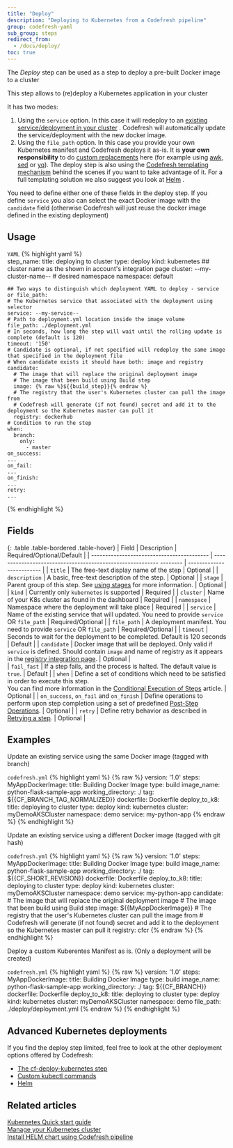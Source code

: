 ```yaml
---
title: "Deploy"
description: "Deploying to Kubernetes from a Codefresh pipeline"
group: codefresh-yaml
sub_group: steps
redirect_from:
  - /docs/deploy/
toc: true
---
```

The *Deploy* step can be used as a step to deploy a pre-built Docker image to a cluster

This step allows to (re)deploy a Kubernetes application in your cluster

It has two modes:

1. Using the `service` option. In this case it will redeploy to an [existing service/deployment in your cluster]({{site.baseurl}}/docs/getting-started/deployment-to-kubernetes-quick-start-guide/) . Codefresh will
automatically update the service/deployment with the new docker image.
1. Using the `file_path` option. In this case you provide your own Kubernetes manifest and Codefresh deploys it as-is. It is **your
own responsibility** to do [custom replacements]({{site.baseurl}}/docs/deploy-to-kubernetes/kubernetes-templating/) here (for example using [awk](https://en.wikipedia.org/wiki/AWK), [sed](https://www.gnu.org/software/sed/manual/sed.html) or [yq](http://mikefarah.github.io/yq/)). The deploy step is also using the [Codefresh templating mechanism]({{site.baseurl}}/docs/deploy-to-kubernetes/kubernetes-templating/#using-the-codefresh-deploy-image) behind the scenes if you want to take advantage of it. For a full templating solution we also
suggest you look at [Helm]({{site.baseurl}}/docs/quick-start/ci-quickstart/deploy-with-helm/) .

You need to define either one of these fields in the deploy step. If you define `service` you also can select the exact Docker image
with the `candidate` field (otherwise Codefresh will just reuse the docker image defined in the existing deployment)

## Usage

  `YAML`
{% highlight yaml %}    
  step_name:
    title: deploying to cluster
    type: deploy
    kind: kubernetes 
    ## cluster name as the shown in account's integration page
    cluster:  --my-cluster-name--
    # desired namespace
    namespace: default
    
    ## Two ways to distinguish which deployment YAML to deploy - service or file_path:    
    # The Kubernetes service that associated with the deployment using selector
    service: --my-service--
    # Path to deployment.yml location inside the image volume
    file_path: ./deployment.yml
    # In seconds, how long the step will wait until the rolling update is complete (default is 120)
    timeout: '150'
    # Candidate is optional, if not specified will redeploy the same image that specified in the deployment file
    # When candidate exists it should have both: image and registry
    candidate:
      # The image that will replace the original deployment image 
      # The image that been build using Build step
      image: {% raw %}${{build_step}}{% endraw %}
      # The registry that the user's Kubernetes cluster can pull the image from
      # Codefresh will generate (if not found) secret and add it to the deployment so the Kubernetes master can pull it
      registry: dockerhub
    # Condition to run the step
    when:
      branch:
        only:
          - master
    on_success:
    ...
    on_fail:
    ...
    on_finish:
    ...
    retry:
    ...        
{% endhighlight %}

## Fields

{: .table .table-bordered .table-hover}
| Field                                      | Description                                                                                                                                                                                                                        | Required/Optional/Default |
| ------------------------------------------ | ----------------------------------------------------------  -------- | ------------------------- |
| `title`                                    | The free-text display name of the step                               | Optional                  |
| `description`                              | A basic, free-text description of the step.                          | Optional                  |
| `stage`                              | Parent group of this step. See [using stages]({{site.baseurl}}/docs/codefresh-yaml/stages/) for more information.                                                                                                                                                                                          | Optional                  |
| `kind`                        | Currently only `kubernetes` is supported                | Required                   |
| `cluster`                        | Name of your K8s cluster as found in the dashboard               | Required                   |
| `namespace`                        | Namespace where the deployment will take place           | Required                   |
| `service`                        | Name of the existing service that will updated. You need to provide `service` OR `file_path`               | Required/Optional                   |
| `file_path`                        | A deployment manifest. You need to provide `service` OR `file_path`                | Required/Optional                  |
| `timeout`                        | Seconds to wait for the deployment to be completed. Default is 120 seconds               | Default                   |
| `candidate`                        | Docker image that will be deployed. Only valid if `service` is defined. Should contain `image` and name of registry as it appears in the [registry integration page]({{site.baseurl}}/docs/docker-registries/external-docker-registries/).                | Optional                  |                  
| `fail_fast`                                | If a step fails, and the process is halted. The default value is `true`.                                                                                                        | Default                   |
| `when`                                     | Define a set of conditions which need to be satisfied in order to execute this step.<br>You can find more information in the [Conditional Execution of Steps]({{site.baseurl}}/docs/pipelines/conditional-execution-of-steps/) article.          | Optional                  |
| `on_success`, `on_fail` and `on_finish`    | Define operations to perform upon step completion using a set of predefined [Post-Step Operations]({{site.baseurl}}/docs/piplines/post-step-operations/).                                                                               | Optional                  |
| `retry`   | Define retry behavior as described in [Retrying a step]({{site.baseurl}}/docs/codefresh-yaml/what-is-the-codefresh-yaml/#retrying-a-step).                                                                               | Optional                  |

## Examples

Update an existing service using the same Docker image (tagged with branch)

`codefresh.yml`
{% highlight yaml %} 
{% raw %}
version: '1.0'
steps:
  MyAppDockerImage:
    title: Building Docker Image
    type: build
    image_name: python-flask-sample-app
    working_directory: ./
    tag: ${{CF_BRANCH_TAG_NORMALIZED}}
    dockerfile: Dockerfile
  deploy_to_k8:
    title: deploying to cluster
    type: deploy
    kind: kubernetes 
    cluster:  myDemoAKSCluster
    namespace: demo
    service: my-python-app
{% endraw %}
{% endhighlight %}

Update an existing service using a different Docker image (tagged with git hash)

`codefresh.yml`
{% highlight yaml %} 
{% raw %}
version: '1.0'
steps:
  MyAppDockerImage:
    title: Building Docker Image
    type: build
    image_name: python-flask-sample-app
    working_directory: ./
    tag: ${{CF_SHORT_REVISION}}
    dockerfile: Dockerfile
  deploy_to_k8:
    title: deploying to cluster
    type: deploy
    kind: kubernetes 
    cluster:  myDemoAKSCluster
    namespace: demo
    service: my-python-app
    candidate:
      # The image that will replace the original deployment image 
      # The image that been build using Build step
      image: ${{MyAppDockerImage}}
      # The registry that the user's Kubernetes cluster can pull the image from
      # Codefresh will generate (if not found) secret and add it to the deployment so the Kubernetes master can pull it
      registry: cfcr
{% endraw %}
{% endhighlight %}


Deploy a custom Kuberentes Manifest as is. (Only a deployment will be created)

`codefresh.yml`
{% highlight yaml %} 
{% raw %}
version: '1.0'
steps:
  MyAppDockerImage:
    title: Building Docker Image
    type: build
    image_name: python-flask-sample-app
    working_directory: ./
    tag: ${{CF_BRANCH}}
    dockerfile: Dockerfile
  deploy_to_k8:
    title: deploying to cluster
    type: deploy
    kind: kubernetes 
    cluster:  myDemoAKSCluster
    namespace: demo
    file_path: ./deploy/deployment.yml
{% endraw %}
{% endhighlight %}

## Advanced Kubernetes deployments

If you find the deploy step limited, feel free to look at the other deployment options offered by Codefresh:

* [The cf-deploy-kubernetes step]({{site.baseurl}}/docs/deploy-to-kubernetes/kubernetes-templating/) 
* [Custom kubectl commands]({{site.baseurl}}/docs/deploy-to-kubernetes/custom-kubectl-commands/) 
* [Helm]({{site.baseurl}}/docs/quick-start/ci-quickstart/deploy-with-helm/)  

## Related articles
[Kubernetes Quick start guide]({{site.baseurl}}/docs/getting-started/deployment-to-kubernetes-quick-start-guide/)  
[Manage your Kubernetes cluster]({{site.baseurl}}/docs/deploy-to-kubernetes/manage-kubernetes/)  
[Install HELM chart using Codefresh pipeline]({{site.baseurl}}/docs/new-helm/using-helm-in-codefresh-pipeline/)  



